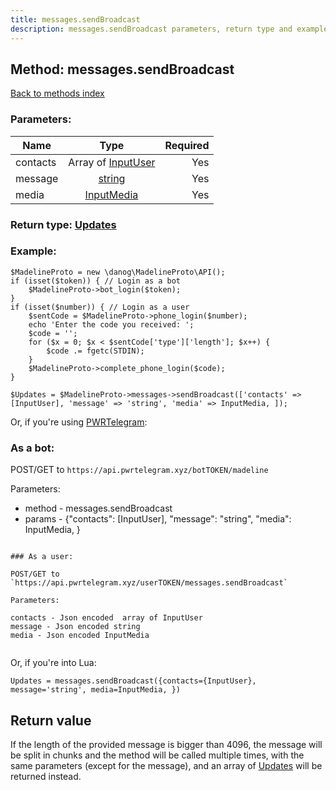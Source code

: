 ```yaml
---
title: messages.sendBroadcast
description: messages.sendBroadcast parameters, return type and example
---
```

## Method: messages.sendBroadcast  
[Back to methods index](index.md)


### Parameters:

| Name     |    Type       | Required |
|----------|:-------------:|---------:|
|contacts|Array of [InputUser](../types/InputUser.md) | Yes|
|message|[string](../types/string.md) | Yes|
|media|[InputMedia](../types/InputMedia.md) | Yes|


### Return type: [Updates](../types/Updates.md)

### Example:


```
$MadelineProto = new \danog\MadelineProto\API();
if (isset($token)) { // Login as a bot
    $MadelineProto->bot_login($token);
}
if (isset($number)) { // Login as a user
    $sentCode = $MadelineProto->phone_login($number);
    echo 'Enter the code you received: ';
    $code = '';
    for ($x = 0; $x < $sentCode['type']['length']; $x++) {
        $code .= fgetc(STDIN);
    }
    $MadelineProto->complete_phone_login($code);
}

$Updates = $MadelineProto->messages->sendBroadcast(['contacts' => [InputUser], 'message' => 'string', 'media' => InputMedia, ]);
```

Or, if you're using [PWRTelegram](https://pwrtelegram.xyz):

### As a bot:

POST/GET to `https://api.pwrtelegram.xyz/botTOKEN/madeline`

Parameters:

* method - messages.sendBroadcast
* params - {"contacts": [InputUser], "message": "string", "media": InputMedia, }

```

### As a user:

POST/GET to `https://api.pwrtelegram.xyz/userTOKEN/messages.sendBroadcast`

Parameters:

contacts - Json encoded  array of InputUser
message - Json encoded string
media - Json encoded InputMedia


```

Or, if you're into Lua:

```
Updates = messages.sendBroadcast({contacts={InputUser}, message='string', media=InputMedia, })
```


## Return value 

If the length of the provided message is bigger than 4096, the message will be split in chunks and the method will be called multiple times, with the same parameters (except for the message), and an array of [Updates](../types/Updates.md) will be returned instead.


